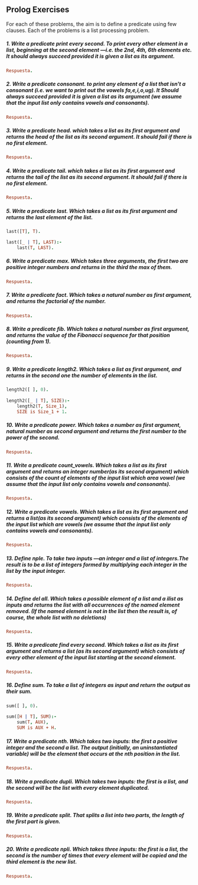 ## Prolog Exercises
For each of these problems, the aim is to define a predicate using few clauses. Each of the problems is a list processing problem.
##### 1. Write a predicate print every second. To print every other element in a list, beginning at the second element —i.e. the 2nd, 4th, 6th elements etc. It should always succeed provided it is given a list as its argument.
```prolog
Respuesta.
```

##### 2. Write a predicate consonant. to print any element of a list that isn't a consonant (i.e. we want to print out the vowels fa,e,i,o,ug). It Should always succeed provided it is given a list as its argument (we assume that the input list only contains vowels and consonants).
```prolog
Respuesta.
```

##### 3. Write a predicate head. which takes a list as its first argument and returns the head of the list as its second argument. It should fail if there is no first element.
```prolog
Respuesta.
```

##### 4. Write a predicate tail. which takes a list as its first argument and returns the tail of the list as its second argument. It should fail if there is no first element.
```prolog
Respuesta.
```

##### 5. Write a predicate last. Which takes a list as its first argument and returns the last element of the list.
```prolog
last([T], T).

last([_ | T], LAST):-
    last(T, LAST).
```

##### 6. Write a predicate max. Which takes three arguments, the first two are positive integer numbers and returns in the third the max of them.
```prolog
Respuesta.
```

##### 7. Write a predicate fact. Which takes a natural number as first argument, and returns the factorial of the number.
```prolog
Respuesta.
```

##### 8. Write a predicate fib. Which takes a natural number as first argument, and returns the value of the Fibonacci sequence for that position (counting from 1).
```prolog
Respuesta.
```

##### 9. Write a predicate length2. Which takes a list as first argument, and returns in the second one the number of elements in the list.
```prolog
length2([ ], 0).
    
length2([_ | T], SIZE):-
    length2(T, Size_1),
	SIZE is Size_1 + 1.
```

##### 10. Write a predicate power. Which takes a number as first argument, natural number as second argument and returns the first number to the power of the second.
```prolog
Respuesta.
```

##### 11. Write a predicate count_vowels. Which takes a list as its first argument and returns an integer number(as its second argument) which consists of the count of elements of the input list which area vowel (we assume that the input list only contains vowels and consonants).
```prolog
Respuesta.
```

##### 12. Write a predicate vowels. Which takes a list as its first argument and returns a list(as its second argument) which consists of the elements of the input list which are vowels (we assume that the input list only contains vowels and consonants).
```prolog
Respuesta.
```

##### 13. Define nple. To take two inputs —an integer and a list of integers.The result is to be a list of integers formed by multiplying each integer in the list by the input integer.
```prolog
Respuesta.
```

##### 14. Define del all. Which takes a possible element of a list and a ilist as inputs and returns the list with all occurrences of the named element removed. (If the named element is not in the list then the result is, of course, the whole list with no deletions)
```prolog
Respuesta.
```

##### 15. Write a predicate find every second. Which takes a list as its first argument and returns a list (as its second argument) which consists of every other element of the input list starting at the second element.
```prolog
Respuesta.
```

##### 16. Define sum. To take a list of integers as input and return the output as their sum.
```prolog
sum([ ], 0).
    
sum([H | T], SUM):-
	sum(T, AUX),
	SUM is AUX + H.
```

##### 17. Write a predicate nth. Which takes two inputs: the first a positive integer and the second a list. The output (initially, an uninstantiated variable) will be the element that occurs at the nth position in the list.
```prolog
Respuesta.
```

##### 18. Write a predicate dupli. Which takes two inputs: the first is a list, and the second will be the list with every element duplicated.
```prolog
Respuesta.
```

##### 19. Write a predicate split. That splits a list into two parts, the length of the first part is given.
```prolog
Respuesta.
```

##### 20. Write a predicate npli. Which takes three inputs: the first is a list, the second is the number of times that every element will be copied and the third element is the new list.
```prolog
Respuesta.
```